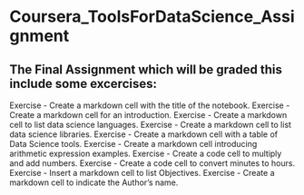 # Coursera_ToolsForDataScience_Assignment
## The Final Assignment which will be graded this include some excercises:
Exercise - Create a markdown cell with the title of the notebook.
Exercise - Create a markdown cell for an introduction. 
Exercise - Create a markdown cell to list data science languages. 
Exercise - Create a markdown cell to list data science libraries. 
Exercise - Create a markdown cell with a table of Data Science tools. 
Exercise - Create a markdown cell introducing arithmetic expression examples.
Exercise - Create a code cell to multiply and add numbers. 
Exercise - Create a code cell to convert minutes to hours.
Exercise - Insert a markdown cell to list Objectives.
Exercise - Create a markdown cell to indicate the Author’s name.
